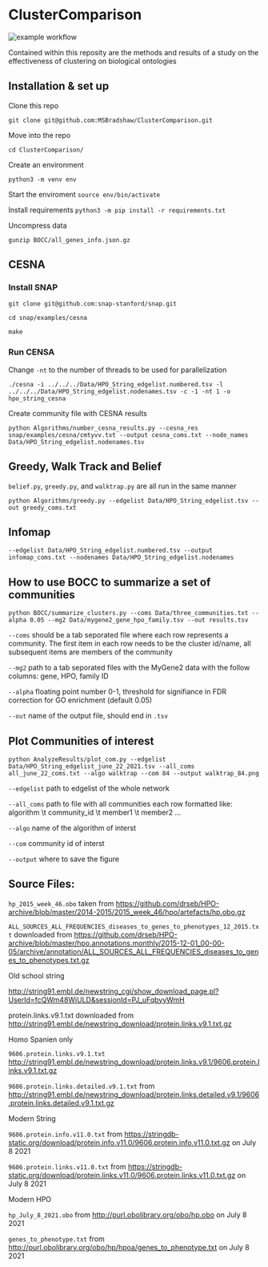 # ClusterComparison

![example workflow](https://github.com/MSBradshaw/ClusterComparison/actions/workflows/ci.yml/badge.svg)

Contained within this reposity are the methods and results of a study on the effectiveness of clustering on biological ontologies

## Installation & set up

Clone this repo

`git clone git@github.com:MSBradshaw/ClusterComparison.git`

Move into the repo

`cd ClusterComparison/`

Create an environment

`python3 -m venv env`

Start the enviroment
`source env/bin/activate`

Install requirements
`python3 -m pip install -r requirements.txt`

Uncompress data

`gunzip BOCC/all_genes_info.json.gz`

## CESNA

### Install SNAP

`git clone git@github.com:snap-stanford/snap.git`

`cd snap/examples/cesna`

`make`

### Run CENSA

Change `-nt` to the number of threads to be used for parallelization

`./cesna -i ../../../Data/HPO_String_edgelist.numbered.tsv -l ../../../Data/HPO_String_edgelist.nodenames.tsv -c -1 -nt 1 -o hpo_string_cesna`

Create community file with CESNA results

`python Algorithms/number_cesna_results.py --cesna_res snap/examples/cesna/cmtyvv.txt --output cesna_coms.txt --node_names Data/HPO_String_edgelist.nodenames.tsv`

## Greedy, Walk Track and Belief

`belief.py`, `greedy.py`, and `walktrap.py` are all run in the same manner

`python Algorithms/greedy.py --edgelist Data/HPO_String_edgelist.tsv --out greedy_coms.txt`

## Infomap

`--edgelist Data/HPO_String_edgelist.numbered.tsv --output infomap_coms.txt --nodenames Data/HPO_String_edgelist.nodenames`

## How to use BOCC to summarize a set of communities

`python BOCC/summarize_clusters.py --coms Data/three_communities.txt --alpha 0.05 --mg2 Data/mygene2_gene_hpo_family.tsv --out results.tsv`

`--coms` should be a tab seporated file where each row represents a community. The first item in each row needs to be the cluster id/name, all subsequent items are members of the community

`--mg2` path to a tab seporated files with the MyGene2 data with the follow columns: gene, HPO, family ID

`--alpha` floating point number 0-1, threshold for signifiance in FDR correction for GO enrichment (default 0.05)

`--out` name of the output file, should end in `.tsv`

## Plot Communities of interest

`python AnalyzeResults/plot_com.py --edgelist Data/HPO_String_edgelist_june_22_2021.tsv --all_coms all_june_22_coms.txt --algo walktrap --com 84 --output walktrap_84.png`

`--edgelist` path to edgelist of the whole network

`--all_coms` path to file with all communities each row formatted like: algorithm \t community_id \t member1 \t member2 ... 

`--algo` name of the algorithm of interst

`--com` community id of interst

`--output` where to save the figure

## Source Files:

`hp_2015_week_46.obo` taken from https://github.com/drseb/HPO-archive/blob/master/2014-2015/2015_week_46/hpo/artefacts/hp.obo.gz

`ALL_SOURCES_ALL_FREQUENCIES_diseases_to_genes_to_phenotypes_12_2015.txt`  downloaded from https://github.com/drseb/HPO-archive/blob/master/hpo.annotations.monthly/2015-12-01_00-00-05/archive/annotation/ALL_SOURCES_ALL_FREQUENCIES_diseases_to_genes_to_phenotypes.txt.gz

Old school string

http://string91.embl.de/newstring_cgi/show_download_page.pl?UserId=fcQWm48WiULD&sessionId=PJ_uFqbyyWmH

protein.links.v9.1.txt downloaded from http://string91.embl.de/newstring_download/protein.links.v9.1.txt.gz

Homo Spanien only

`9606.protein.links.v9.1.txt` http://string91.embl.de/newstring_download/protein.links.v9.1/9606.protein.links.v9.1.txt.gz

`9606.protein.links.detailed.v9.1.txt` from http://string91.embl.de/newstring_download/protein.links.detailed.v9.1/9606.protein.links.detailed.v9.1.txt.gz

Modern String

`9606.protein.info.v11.0.txt` from https://stringdb-static.org/download/protein.info.v11.0/9606.protein.info.v11.0.txt.gz on July 8 2021

`9606.protein.links.v11.0.txt` from https://stringdb-static.org/download/protein.links.v11.0/9606.protein.links.v11.0.txt.gz on July 8 2021

Modern HPO

`hp_July_8_2021.obo` from http://purl.obolibrary.org/obo/hp.obo on July 8 2021

`genes_to_phenotype.txt` from  http://purl.obolibrary.org/obo/hp/hpoa/genes_to_phenotype.txt on July 8 2021

